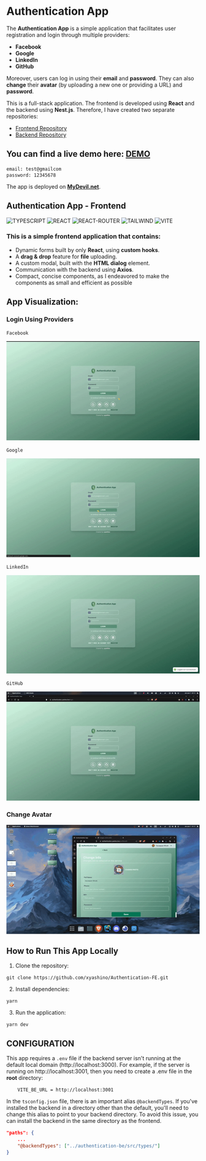 # Authentication App

The **Authentication App** is a simple application that facilitates user registration and login through multiple providers:

- **Facebook**
- **Google**
- **LinkedIn**
- **GitHub**

Moreover, users can log in using their **email** and **password**. They can also **change** their **avatar** (by uploading a new one or providing a URL) and **password**.

This is a full-stack application. The frontend is developed using **React** and the backend using **Nest.js**. Therefore, I have created two separate repositories:

- [Frontend Repository](https://github.com/xyashino/Authentication-FE.git)
- [Backend Repository](https://github.com/xyashino/Authentication-BE.git)

## You can find a live demo here: [DEMO](https://authentication.yashino.live/)

```
email: test@gmailcom
password: 12345678
```

The app is deployed on **[MyDevil.net](https://www.mydevil.net/)**.

## Authentication App - Frontend

![TYPESCRIPT](https://img.shields.io/badge/TypeScript-007ACC?style=for-the-badge&logo=typescript&logoColor=white)
![REACT](https://img.shields.io/badge/React-20232A?style=for-the-badge&logo=react&logoColor=61DAFB)
![REACT-ROUTER](https://img.shields.io/badge/React_Router-CA4245?style=for-the-badge&logo=react-router&logoColor=white)
![TAILWIND](https://img.shields.io/badge/Tailwind_CSS-38B2AC?style=for-the-badge&logo=tailwind-css&logoColor=white)
![VITE](https://img.shields.io/badge/Vite-646CFF?style=for-the-badge&logo=vite&logoColor=white)

### This is a simple frontend application that contains:

- Dynamic forms built by only **React**, using **custom hooks**.
- A **drag & drop** feature for **file** uploading.
- A custom modal, built with the **HTML dialog** element.
- Communication with the backend using **Axios**.
- Compact, concise components, as I endeavored to make the components as small and efficient as possible

## App Visualization:

### Login Using Providers

    Facebook

<div align="center">
    <img src="demo/facebook.gif" alt="Facebook"/>
</div>

    Google

<div align="center">
    <img src="demo/google.gif" alt="Google"/>
</div>

    LinkedIn

<div align="center">
    <img src="demo/linkedin.gif" alt="LinkedIn"/>
</div>

    GitHub

<div align="center">
    <img src="demo/github.gif" alt="GitHub"/>
</div>

### Change Avatar

<div align="center">
    <img src="demo/avatar.gif" alt="Avatar"/>
</div>

## How to Run This App Locally

1. Clone the repository:

```
git clone https://github.com/xyashino/Authentication-FE.git
```

2. Install dependencies:

```
yarn
```

3. Run the application:

```
yarn dev
```

## CONFIGURATION

This app requires a `.env` file if the backend server isn't running at the default local domain (http://localhost:3000). For example, if the server is running on http://localhost:3001, then you need to create a .env file in the **root** directory:

```.dotenv
    VITE_BE_URL = http://localhost:3001
```

In the `tsconfig.json` file, there is an important alias `@backendTypes`. If you've installed the backend in a directory other than the default, you'll need to change this alias to point to your backend directory. To avoid this issue, you can install the backend in the same directory as the frontend.

```json
"paths": {
    ...
    "@backendTypes": ["../authentication-be/src/types/"]
}
```
